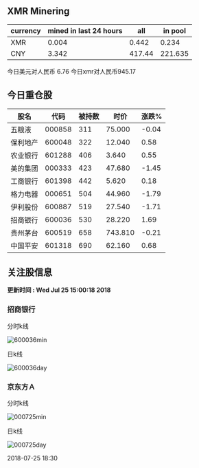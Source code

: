 ## XMR Minering

|currency|mined in last 24 hours|all|in pool|
|---|---|---|---|
|XMR|0.004|0.442|0.234|
|CNY|3.342|417.44|221.635|

今日美元对人民币 6.76	今日xmr对人民币945.17


## 今日重仓股 

|股名|代码|被持数|时价|涨跌%|
|---|---|---|---|---|
|五粮液|000858|311|75.000|-0.04|
|保利地产|600048|322|12.040|0.58|
|农业银行|601288|406|3.640|0.55|
|美的集团|000333|423|47.680|-1.45|
|工商银行|601398|442|5.620|0.18|
|格力电器|000651|504|44.960|-1.79|
|伊利股份|600887|519|27.540|-1.71|
|招商银行|600036|530|28.220|1.69|
|贵州茅台|600519|658|743.810|-0.21|
|中国平安|601318|690|62.160|0.68|

## 关注股信息
**更新时间 : Wed Jul 25 15:00:18 2018**
### 招商银行 
分时k线

![600036min](http://image.sinajs.cn/newchart/min/n/sh600036.gif)

日k线

![600036day](http://image.sinajs.cn/newchart/daily/n/sh600036.gif)

### 京东方Ａ 
分时k线

![000725min](http://image.sinajs.cn/newchart/min/n/sz000725.gif)

日k线

![000725day](http://image.sinajs.cn/newchart/daily/n/sz000725.gif)

2018-07-25 18:30